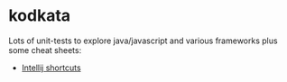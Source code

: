 # kodkata

Lots of unit-tests to explore java/javascript and various frameworks plus some cheat sheets: 

* [Intellij shortcuts](../master/intellij/shortcuts.md)
